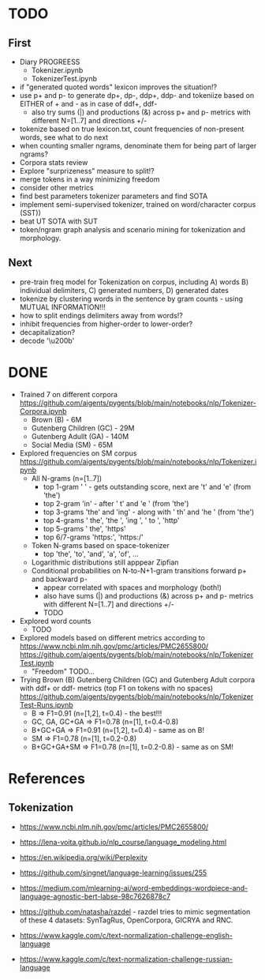 # TODO

## First

- Diary PROGREESS
  - Tokenizer.ipynb
  - TokenizerTest.ipynb
- if "generated quoted words" lexicon improves the situation!? 
- use p+ and p- to generate dp+, dp-, ddp+, ddp- and tokeniize based on EITHER of + and - as in case of ddf+, ddf- 
  - also try sums (|) and productions (&) across p+ and p- metrics with different N=[1..7] and directions +/-
- tokenize based on true lexicon.txt, count frequencies of non-present words, see what to do next
- when counting smaller ngrams, denominate them for being part of larger ngrams?  
- Corpora stats review
- Explore "surprizeness" measure to split!? 
- merge tokens in a way minimizing freedom 
- consider other metrics
- find best parameters tokenizer parameters and find SOTA 
- implement semi-supervised tokenizer, trained on word/character corpus (SST))
- beat UT SOTA with SUT 
- token/ngram graph analysis and scenario mining for tokenization and morphology.  

## Next

- pre-train freq model for Tokenization on corpus, including A) words B) individual delimiters, C) generated numbers, D) generated dates
- tokenize by clustering words in the sentence by gram counts - using MUTUAL INFORMATION!!!
- how to split endings delimiters away from words!?
- inhibit frequencies from higher-order to lower-order?
- decapitalization?
- decode '\u200b'


# DONE

- Trained 7 on different corpora https://github.com/aigents/pygents/blob/main/notebooks/nlp/Tokenizer-Corpora.ipynb
  - Brown (B) - 6M
  - Gutenberg Children (GC) - 29M
  - Gutenberg Adullt (GA) - 140M
  - Social Media (SM) - 65M
- Explored frequencies on SM corpus https://github.com/aigents/pygents/blob/main/notebooks/nlp/Tokenizer.ipynb
  - All N-grams (n=[1..7])
    - top 1-gram ' ' - gets outstanding score, next are 't' and 'e' (from 'the')
    - top 2-gram 'in' - after ' t' and 'e ' (from 'the')
    - top 3-grams 'the' and 'ing' - along with ' th' and 'he ' (from 'the')
    - top 4-grams ' the', 'the ', 'ing ', ' to ', 'http'
    - top 5-grams ' the', 'https'
    - top 6/7-grams 'https:', 'https:/'
  - Token N-grams based on space-tokenizer
    - top 'the', 'to', 'and', 'a', 'of', ...
  - Logarithmic distributions still apppear Zipfian 
  - Conditional probabilities on N-to-N+1-gram transitions forward p+ and backward p- 
    - appear correlated with spaces and morphology (both!)
    - also have sums (|) and productions (&) across p+ and p- metrics with different N=[1..7] and directions +/-
    - TODO
- Explored word counts
  - TODO
- Explored models based on different metrics according to https://www.ncbi.nlm.nih.gov/pmc/articles/PMC2655800/ https://github.com/aigents/pygents/blob/main/notebooks/nlp/TokenizerTest.ipynb
  - "Freedom" TODO...
- Trying Brown (B) Gutenberg Children (GC) and Gutenberg Adult corpora with ddf+ or ddf- metrics (top F1 on tokens with no spaces)  https://github.com/aigents/pygents/blob/main/notebooks/nlp/TokenizerTest-Runs.ipynb
  - B => F1=0.91 (n=[1,2], t=0.4) - the best!!!
  - GC, GA, GC+GA => F1=0.78 (n=[1], t=0.4-0.8)
  - B+GC+GA => F1=0.91 (n=[1,2], t=0.4) - same as on B!
  - SM => F1=0.78 (n=[1], t=0.2-0.8)
  - B+GC+GA+SM => F1=0.78 (n=[1], t=0.2-0.8) - same as on SM!


# References

## Tokenization

- https://www.ncbi.nlm.nih.gov/pmc/articles/PMC2655800/
- https://lena-voita.github.io/nlp_course/language_modeling.html
- https://en.wikipedia.org/wiki/Perplexity
- https://github.com/singnet/language-learning/issues/255
- https://medium.com/mlearning-ai/word-embeddings-wordpiece-and-language-agnostic-bert-labse-98c7626878c7

- https://github.com/natasha/razdel - razdel tries to mimic segmentation of these 4 datasets: SynTagRus, OpenCorpora, GICRYA and RNC.
- https://www.kaggle.com/c/text-normalization-challenge-english-language
- https://www.kaggle.com/c/text-normalization-challenge-russian-language
